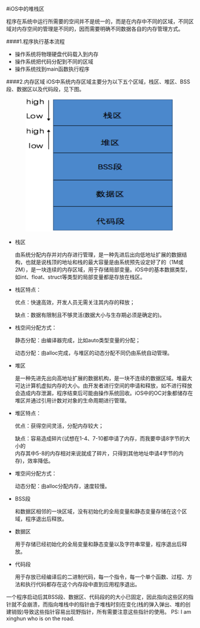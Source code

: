 #iOS中的堆栈区

程序在系统中运行所需要的空间并不是统一的，而是在内存中不同的区域，不同区域对内存空间的管理是不同的，因而需要明确不同数据各自的内存管理方式。

####1.程序执行基本流程
- 操作系统将物理硬盘代码载入到内存
- 操作系统把代码分配到不同的区域
- 操作系统找到main函数执行程序

####2.内存区域
iOS中系统内存区域主要分为以下五个区域，栈区、堆区、BSS段、数据区以及代码段，见下图。
<div align="center">
<img src = "assets/pic20-1.png" width="400" height="360"</>
</div>

- 栈区

    由系统分配内存并对内存进行管理，是一种先进后出向低地址扩展的数据结构，也就是说栈顶的地址和栈的最大容量是由系统预先设定好了的（1M或2M），是一块连续的内存区域，用于存储局部变量。iOS中的基本数据类型，如int、float、struct等类型的局部变量都是存放在栈区。
  
 - 栈区特点：
 
    优点：快速高效，开发人员无需关注其内存的释放；
 
    缺点：数据有限制且不够灵活(数据大小与生存期必须是确定的)。
 
 - 栈空间分配方式：
 
    静态分配：由编译器完成，比如auto类型变量的分配；
  
    动态分配：由alloc完成，与堆区的动态分配不同仍由系统自动管理。

- 堆区 

    是一种先进先出向高地址扩展的数据机构，是一块不连续的数据区域。堆最大可达计算机虚拟内存的大小。由开发者进行空间的申请和释放，如不进行释放会造成内存泄漏，程序结束后可能由操作系统回收。iOS中的OC对象都储存在堆区并通过引用计数对对象的生命周期进行管理。
  
 - 堆区特点：

    优点：获得空间灵活，分配内存较大；
  
    缺点：容易造成碎片(试想在1-4、7-10都申请了内存，而我要申请8字节的大小的      
         内存其中5-8的内存相对来说就成了碎片，只得到其他地址申请4字节的内  
         存)，效率降低。
         
 - 堆空间分配方式：
 
    动态分配：由alloc分配内存，速度较慢。
    
- BSS段

    和数据区相邻的一块区域，没有初始化的全局变量和静态变量存储在这个区域，程序退出后释放。
 
- 数据区

    用于存储已经初始化的全局变量和静态变量以及字符串常量，程序退出后释放。
 
- 代码段

    用于存放已经编译后的二进制代码，每一个指令，每一个单个函数、过程、方法和执行代码都存在这个内存段中直到应用程序退出。
    
一个程序启动后其BSS段、数据区、代码段的的大小已固定，因此指向这些区的指针就不会崩溃，而指向堆栈中的指针由于堆栈时刻在变化(栈的弹入弹出、堆的创建销毁)导致这些指针容易出现野指针，所有需要注意这些指针的使用。
PS: I am xinghun who is on the road.
